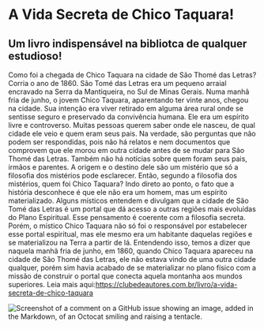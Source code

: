 # A Vida Secreta de Chico Taquara!
## Um livro indispensável na bibliotca de qualquer estudioso!
Como foi a chegada de Chico Taquara na cidade de São Thomé das Letras? Corria o ano de 1860. São Tomé das Letras era um pequeno arraial encravado na Serra da Mantiqueira, no Sul de Minas Gerais. Numa manhã fria de junho, o jovem Chico Taquara, aparentando ter vinte anos, chegou na cidade. Sua intenção era viver retirado em alguma área rural onde se sentisse seguro e preservado da convivência humana. Ele era um espírito livre e controverso. Muitas pessoas querem saber onde ele nasceu, de qual cidade ele veio e quem eram seus pais. Na verdade, são perguntas que não podem ser respondidas, pois não há relatos e nem documentos que comprovem que ele morou em outra cidade antes de se mudar para São Thomé das Letras. Também não há notícias sobre quem foram seus pais, irmãos e parentes. A origem e o destino dele são um mistério que só a filosofia dos mistérios pode esclarecer. Então, segundo a filosofia dos mistérios, quem foi Chico Taquara? Indo direto ao ponto, o fato que a história desconhece é que ele não era um homem, mas um espírito materializado. Alguns místicos entendem e divulgam que a cidade de São Tomé das Letras é um portal que dá acesso a outras regiões mais evoluídas do Plano Espiritual. Esse pensamento é coerente com a filosofia secreta. Porém, o místico Chico Taquara não só foi o responsável por estabelecer esse portal espiritual, mas ele mesmo era um habitante daquelas regiões e se materializou na Terra a partir de lá. Entendendo isso, temos a dizer que naquela manhã fria de junho, em 1860, quando Chico Taquara apareceu na cidade de São Thomé das Letras, ele não estava vindo de uma outra cidade qualquer, porém sim havia acabado de se materializar no plano físico com a missão de construir o portal que conecta aquela montanha aos mundos superiores.
Leia mais aqui:https://clubedeautores.com.br/livro/a-vida-secreta-de-chico-taquara

![Screenshot of a comment on a GitHub issue showing an image, added in the Markdown, of an Octocat smiling and raising a tentacle.](https://blogger.googleusercontent.com/img/b/R29vZ2xl/AVvXsEi6GdNT5PCLbT-kHkyLg4XsQttF4uFTJ4EaPHT3dNnfTGIs53gshcS_jLLCNWl0TBUAAAmSuT24hlp5QXgHFIMp7ReS3j_LRk2KYIWp9ZozNd29MWXUGNf8gT2TVhr7Vv9lE6RIwEp3btHUUPRvZleHXPaEu2iRyI1MU6B--m783oBWDaae0xwPP1iWXJEk/s320/vida-de-chico-taquara.png)


